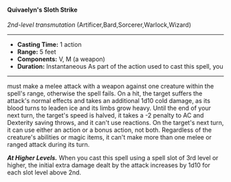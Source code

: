 #### Quivaelyn's Sloth Strike
*2nd-level transmutation* (Artificer,Bard,Sorcerer,Warlock,Wizard)
___
- **Casting Time:** 1 action
- **Range:** 5 feet
- **Components:** V, M (a weapon)
- **Duration:** Instantaneous As part of the action used to cast this spell, you
---
must make a melee attack with a weapon against
one creature within the spell's range, otherwise the
spell fails. On a hit, the target suffers the attack's
normal effects and takes an additional 1d10 cold
damage, as its blood turns to leaden ice and its
limbs grow heavy. Until the end of your next turn,
the target's speed is halved, it takes a -2 penalty to
AC and Dexterity saving throws, and it can't use
reactions. On the target's next turn, it can use either
an action or a bonus action, not both. Regardless of
the creature's abilities or magic items, it can't make
more than one melee or ranged attack during its
turn.

***At Higher Levels.***  When you cast this spell using
a spell slot of 3rd level or higher, the initial extra
damage dealt by the attack increases by 1d10 for
each slot level above 2nd.

